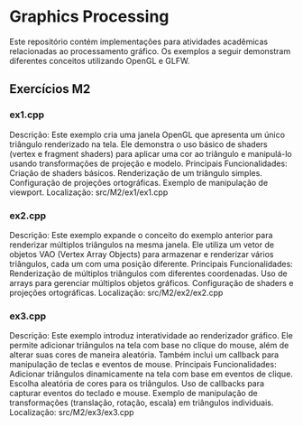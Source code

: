 <h1>Graphics Processing</h1>
Este repositório contém implementações para atividades acadêmicas relacionadas ao processamento gráfico. Os exemplos a seguir demonstram diferentes conceitos utilizando OpenGL e GLFW.

<h2>Exercícios M2</h2>

<h3>ex1.cpp</h3>

Descrição: Este exemplo cria uma janela OpenGL que apresenta um único triângulo renderizado na tela. Ele demonstra o uso básico de shaders (vertex e fragment shaders) para aplicar uma cor ao triângulo e manipulá-lo usando transformações de projeção e modelo.
Principais Funcionalidades:
Criação de shaders básicos.
Renderização de um triângulo simples.
Configuração de projeções ortográficas.
Exemplo de manipulação de viewport.
Localização: src/M2/ex1/ex1.cpp

<h3>ex2.cpp</h3>

Descrição: Este exemplo expande o conceito do exemplo anterior para renderizar múltiplos triângulos na mesma janela. Ele utiliza um vetor de objetos VAO (Vertex Array Objects) para armazenar e renderizar vários triângulos, cada um com uma posição diferente.
Principais Funcionalidades:
Renderização de múltiplos triângulos com diferentes coordenadas.
Uso de arrays para gerenciar múltiplos objetos gráficos.
Configuração de shaders e projeções ortográficas.
Localização: src/M2/ex2/ex2.cpp

<h3>ex3.cpp</h3>

Descrição: Este exemplo introduz interatividade ao renderizador gráfico. Ele permite adicionar triângulos na tela com base no clique do mouse, além de alterar suas cores de maneira aleatória. Também inclui um callback para manipulação de teclas e eventos de mouse.
Principais Funcionalidades:
Adicionar triângulos dinamicamente na tela com base em eventos de clique.
Escolha aleatória de cores para os triângulos.
Uso de callbacks para capturar eventos do teclado e mouse.
Exemplo de manipulação de transformações (translação, rotação, escala) em triângulos individuais.
Localização: src/M2/ex3/ex3.cpp
